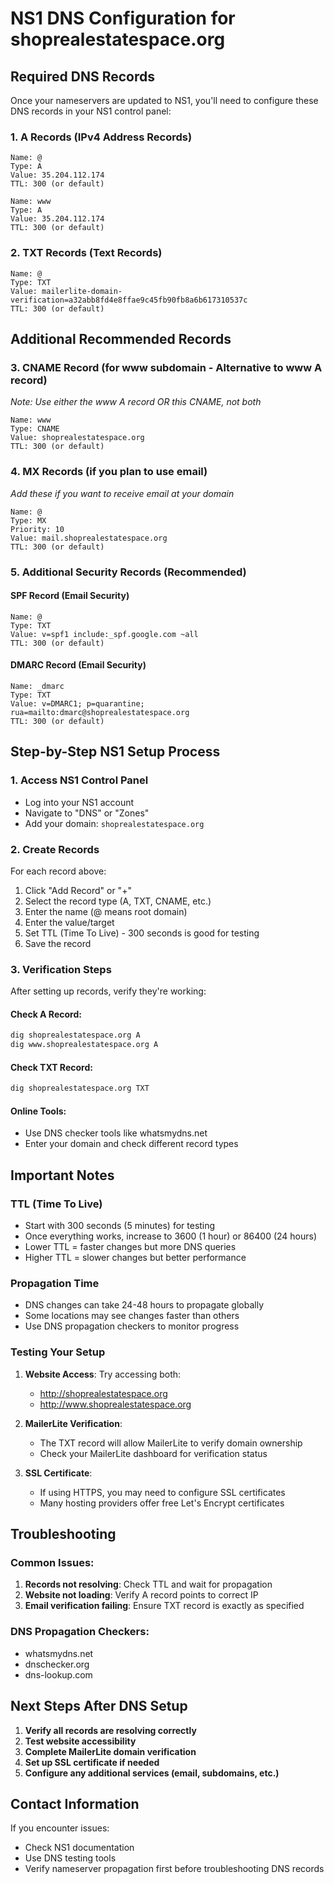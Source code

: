 # NS1 DNS Configuration for shoprealestatespace.org

## Required DNS Records

Once your nameservers are updated to NS1, you'll need to configure these DNS records in your NS1 control panel:

### 1. A Records (IPv4 Address Records)
```
Name: @
Type: A
Value: 35.204.112.174
TTL: 300 (or default)
```

```
Name: www
Type: A
Value: 35.204.112.174
TTL: 300 (or default)
```

### 2. TXT Records (Text Records)
```
Name: @
Type: TXT
Value: mailerlite-domain-verification=a32abb8fd4e8ffae9c45fb90fb8a6b617310537c
TTL: 300 (or default)
```

## Additional Recommended Records

### 3. CNAME Record (for www subdomain - Alternative to www A record)
*Note: Use either the www A record OR this CNAME, not both*
```
Name: www
Type: CNAME
Value: shoprealestatespace.org
TTL: 300 (or default)
```

### 4. MX Records (if you plan to use email)
*Add these if you want to receive email at your domain*
```
Name: @
Type: MX
Priority: 10
Value: mail.shoprealestatespace.org
TTL: 300 (or default)
```

### 5. Additional Security Records (Recommended)

#### SPF Record (Email Security)
```
Name: @
Type: TXT
Value: v=spf1 include:_spf.google.com ~all
TTL: 300 (or default)
```

#### DMARC Record (Email Security)
```
Name: _dmarc
Type: TXT
Value: v=DMARC1; p=quarantine; rua=mailto:dmarc@shoprealestatespace.org
TTL: 300 (or default)
```

## Step-by-Step NS1 Setup Process

### 1. Access NS1 Control Panel
- Log into your NS1 account
- Navigate to "DNS" or "Zones"
- Add your domain: `shoprealestatespace.org`

### 2. Create Records
For each record above:
1. Click "Add Record" or "+"
2. Select the record type (A, TXT, CNAME, etc.)
3. Enter the name (@ means root domain)
4. Enter the value/target
5. Set TTL (Time To Live) - 300 seconds is good for testing
6. Save the record

### 3. Verification Steps
After setting up records, verify they're working:

#### Check A Record:
```bash
dig shoprealestatespace.org A
dig www.shoprealestatespace.org A
```

#### Check TXT Record:
```bash
dig shoprealestatespace.org TXT
```

#### Online Tools:
- Use DNS checker tools like whatsmydns.net
- Enter your domain and check different record types

## Important Notes

### TTL (Time To Live)
- Start with 300 seconds (5 minutes) for testing
- Once everything works, increase to 3600 (1 hour) or 86400 (24 hours)
- Lower TTL = faster changes but more DNS queries
- Higher TTL = slower changes but better performance

### Propagation Time
- DNS changes can take 24-48 hours to propagate globally
- Some locations may see changes faster than others
- Use DNS propagation checkers to monitor progress

### Testing Your Setup
1. **Website Access**: Try accessing both:
   - http://shoprealestatespace.org
   - http://www.shoprealestatespace.org

2. **MailerLite Verification**: 
   - The TXT record will allow MailerLite to verify domain ownership
   - Check your MailerLite dashboard for verification status

3. **SSL Certificate**:
   - If using HTTPS, you may need to configure SSL certificates
   - Many hosting providers offer free Let's Encrypt certificates

## Troubleshooting

### Common Issues:
1. **Records not resolving**: Check TTL and wait for propagation
2. **Website not loading**: Verify A record points to correct IP
3. **Email verification failing**: Ensure TXT record is exactly as specified

### DNS Propagation Checkers:
- whatsmydns.net
- dnschecker.org
- dns-lookup.com

## Next Steps After DNS Setup

1. **Verify all records are resolving correctly**
2. **Test website accessibility**
3. **Complete MailerLite domain verification**
4. **Set up SSL certificate if needed**
5. **Configure any additional services (email, subdomains, etc.)**

## Contact Information
If you encounter issues:
- Check NS1 documentation
- Use DNS testing tools
- Verify nameserver propagation first before troubleshooting DNS records